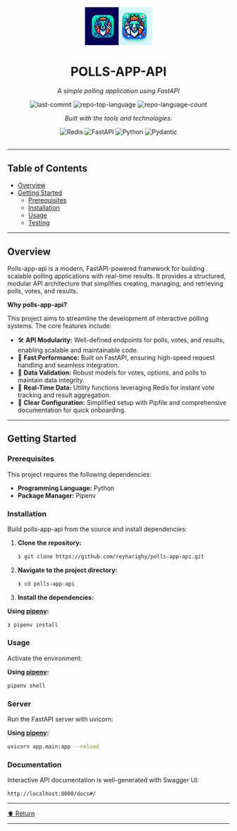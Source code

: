 <div id="top">

<!-- HEADER STYLE: CLASSIC -->
<div align="center">

<img src="polls-app-api.png" width="30%" style="position: relative; top: 0; right: 0;" alt="Project Logo"/>

# POLLS-APP-API

<em>A simple polling application using FastAPI</em>

<!-- BADGES -->
<img src="https://img.shields.io/github/last-commit/reyharighy/polls-app-api?style=flat&logo=git&logoColor=white&color=0080ff" alt="last-commit">
<img src="https://img.shields.io/github/languages/top/reyharighy/polls-app-api?style=flat&color=0080ff" alt="repo-top-language">
<img src="https://img.shields.io/github/languages/count/reyharighy/polls-app-api?style=flat&color=0080ff" alt="repo-language-count">

<em>Built with the tools and technologies:</em>

<img src="https://img.shields.io/badge/Redis-FF4438.svg?style=flat&logo=Redis&logoColor=white" alt="Redis">
<img src="https://img.shields.io/badge/FastAPI-009688.svg?style=flat&logo=FastAPI&logoColor=white" alt="FastAPI">
<img src="https://img.shields.io/badge/Python-3776AB.svg?style=flat&logo=Python&logoColor=white" alt="Python">
<img src="https://img.shields.io/badge/Pydantic-E92063.svg?style=flat&logo=Pydantic&logoColor=white" alt="Pydantic">

</div>
<br>

---

## Table of Contents

- [Overview](#overview)
- [Getting Started](#getting-started)
    - [Prerequisites](#prerequisites)
    - [Installation](#installation)
    - [Usage](#usage)
    - [Testing](#testing)

---

## Overview

Polls-app-api is a modern, FastAPI-powered framework for building scalable polling applications with real-time results. It provides a structured, modular API architecture that simplifies creating, managing, and retrieving polls, votes, and results.

**Why polls-app-api?**

This project aims to streamline the development of interactive polling systems. The core features include:

- 🛠️ **API Modularity:** Well-defined endpoints for polls, votes, and results, enabling scalable and maintainable code.
- 🚀 **Fast Performance:** Built on FastAPI, ensuring high-speed request handling and seamless integration.
- 🔑 **Data Validation:** Robust models for votes, options, and polls to maintain data integrity.
- 💾 **Real-Time Data:** Utility functions leveraging Redis for instant vote tracking and result aggregation.
- 📄 **Clear Configuration:** Simplified setup with Pipfile and comprehensive documentation for quick onboarding.

---

## Getting Started

### Prerequisites

This project requires the following dependencies:

- **Programming Language:** Python
- **Package Manager:** Pipenv

### Installation

Build polls-app-api from the source and install dependencies:

1. **Clone the repository:**

    ```sh
    ❯ git clone https://github.com/reyharighy/polls-app-api.git
    ```

2. **Navigate to the project directory:**

    ```sh
    ❯ cd polls-app-api
    ```

3. **Install the dependencies:**

**Using [pipenv](https://pipenv.pypa.io/):**

```sh
❯ pipenv install
```

### Usage

Activate the environment:

**Using [pipenv](https://pipenv.pypa.io/):**

```sh
pipenv shell
```

### Server

Run the FastAPI server with uvicorn:

**Using [pipenv](https://pipenv.pypa.io/):**

```sh
uvicorn app.main:app --reload
```

### Documentation

Interactive API documentation is well-generated with Swagger UI:


```
http://localhost:8000/docs#/
```

---

<div align="left"><a href="#top">⬆ Return</a></div>

---
